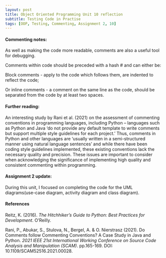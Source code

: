 ```yaml
---
layout: post
title: Object Oriented Programming Unit 10 reflection
subtitle: Testing Code in Practise
tags: [OOP, Testing, Commenting, Assignment 2, 10]
---
```


#### Commenting notes:
As well as making the code more readable, comments are also a useful tool for debugging.

Comments within code should be preceded with a hash # and can either be:

Block comments - apply to the code which follows them, are indented to reflect the code;

Or inline comments - a comment on the same line as the code, should be separated from the code by at least two spaces.

#### Further reading:
An interesting study by Rani et al. (2021) on the assessment of commenting conventions in programming languages, including Python – languages such as Python and Java ‘do not provide any default template to write comments but support multiple style guidelines for each project.’ Thus, comments in Python and other languages are ‘usually written in a semi-structured manner using natural language sentences’ and while there have been coding style guidelines implemented, these existing conventions lack the necessary quality and precision. These issues are important to consider when acknowledging the significance of implementing high quality and consistent commenting within programming.


#### Assignment 2 update:
During this unit, I focused on completing the code for the UML diagrams(use-case diagram, activity diagram and class diagram).


#### References
Reitz, K. (2016). *The Hitchhiker’s Guide to Python: Best Practices for Development*. O’Reilly.

Rani, P., Abukar, S., Stulova, N., Bergel, A. & O. Nierstrasz (2021). Do Comments follow Commenting Conventions? A Case Study in Java and Python. *2021 IEEE 21st International Working Conference on Source Code Analysis and Manipulation (SCAM)*. pp.165-169. DOI: 10.1109/SCAM52516.2021.00028.
